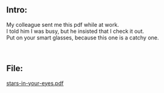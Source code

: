 ## Intro:

My colleague sent me this pdf while at work. <br/>
I told him I was busy, but he insisted that I check it out. <br/>
Put on your smart glasses, because this one is a catchy one. <br/>

<br/>

## File:
[stars-in-your-eyes.pdf](https://github.com/ChronosPK/Sibiu_Academic_CTF/files/10319951/stars-in-your-eyes.pdf)
